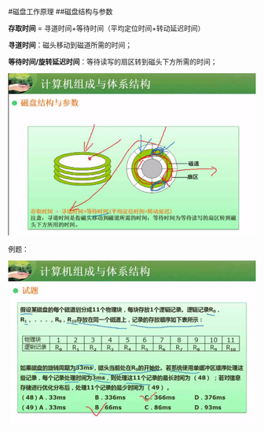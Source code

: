 #磁盘工作原理
##磁盘结构与参数

**存取时间** = 寻道时间+等待时间（平均定位时间+转动延迟时间）

**寻道时间**：磁头移动到磁道所需的时间；

**等待时间/旋转延迟时间**：等待读写的扇区转到磁头下方所需的时间；

![](/imgs/1.2.14-1磁盘结构与参数.png)


例题：

![](/imgs/1.2.14-2磁盘例题-难.png)

